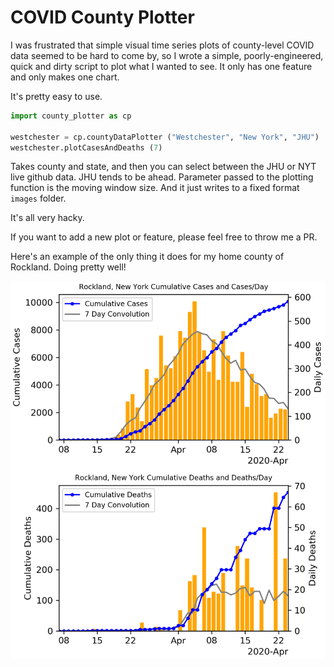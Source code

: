 # COVID County Plotter

I was frustrated that simple visual time series plots of county-level COVID data seemed to be hard to come by, so I wrote a simple, poorly-engineered, quick and dirty script to plot what I wanted to see. It only has one feature and only makes one chart.

It's pretty easy to use.

```python
import county_plotter as cp

westchester = cp.countyDataPlotter ("Westchester", "New York", "JHU")
westchester.plotCasesAndDeaths (7)
```

Takes county and state, and then you can select between the JHU or NYT live github data. JHU tends to be ahead. Parameter passed to the plotting function is the moving window size. And it just writes to a fixed format ```images``` folder.

It's all very hacky.

If you want to add a new plot or feature, please feel free to throw me a PR.

Here's an example of the only thing it does for my home county of Rockland. Doing pretty well!

![Rockland](media/rockland.png)
